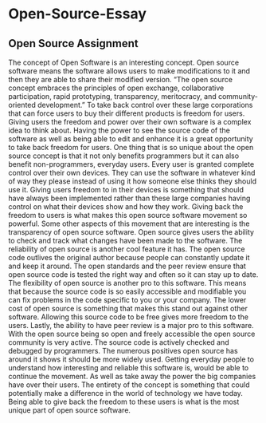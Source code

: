 # Open-Source-Essay
## Open Source Assignment



The concept of Open Software is an interesting concept. Open source software means the software allows users to make modifications to it and then they are able to share their modified version. “The open source concept embraces the principles of open exchange, collaborative participation, rapid prototyping, transparency, meritocracy, and community-oriented development.” To take back control over these large corporations that can force users to buy their different products is freedom for users. Giving users the freedom and power over their own software is a complex idea to think about. Having the power to see the source code of the software as well as being able to edit and enhance it is a great opportunity to take back freedom for users. One thing that is so unique about the open source concept is that it not only benefits programmers but it can also benefit non-programmers, everyday users. Every user is granted complete control over their own devices. They can use the software in whatever kind of way they please instead of using it how someone else thinks they should use it. Giving users freedom to in their devices is something that should have always been implemented rather than these large companies having control on what their devices show and how they work. Giving back the freedom to users is what makes this open source software movement so powerful. Some other aspects of this movement that are interesting is the transparency of open source software. Open source gives users the ability to check and track what changes have been made to the software. The reliability of open source is another cool feature it has. The open source code outlives the original author because people can constantly update it and keep it around. The open standards and the peer review ensure that open source code is tested the right way and often so it can stay up to date. The flexibility  of open source is another pro to this software. This means that because the source code is so easily accessible and modifiable you can fix problems in the code specific to you or your company. The lower cost of open source is something that makes this stand out against other software. Allowing this source code to be free gives more freedom to the users. Lastly, the ability to have peer review is a major pro to this software. With the open source being so open and freely accessible the open source community is very active. The source code is actively checked and debugged by programmers. The numerous positives open source has around it shows it should be more widely used. Getting everyday people to understand how interesting and reliable this software is, would be able to continue the movement. As well as take away the power the big companies have over their users. The entirety of the concept is something that could potentially make a difference in the world of technology we have today. Being able to give back the freedom to these users is what is the most unique part of open source software. 
